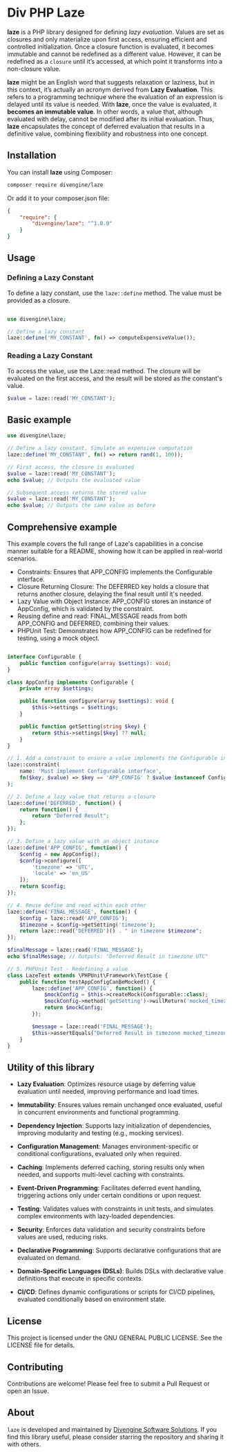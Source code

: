 # Div PHP Laze

**laze** is a PHP library designed for defining _lazy evaluation_. Values are set as closures and only materialize upon first access, ensuring efficient and controlled initialization. Once a closure function is evaluated, it becomes immutable and cannot be redefined as a different value. However, it can be redefined as a `closure` until it’s accessed, at which point it transforms into a non-closure value.

**laze** might be an English word that suggests relaxation or laziness, but in this context, it’s actually an acronym derived from **Lazy Evaluation**. This refers to a programming technique where the evaluation of an expression is delayed until its value is needed. With **laze**, once the value is evaluated, it **becomes an immutable value**. In other words, a value that, although evaluated with delay, cannot be modified after its initial evaluation. Thus, **laze** encapsulates the concept of deferred evaluation that results in a definitive value, combining flexibility and robustness into one concept.

## Installation

You can install **laze** using Composer:

```bash
composer require divengine/laze
```

Or add it to your composer.json file:

```json
{
    "require": {
        "divengine/laze": "^1.0.0"
    }
}
```

## Usage

### Defining a Lazy Constant

To define a lazy constant, use the `laze::define` method. The value must be provided as a closure.

```php

use divengine\laze;

// Define a lazy constant
laze::define('MY_CONSTANT', fn() => computeExpensiveValue());
```

### Reading a Lazy Constant

To access the value, use the Laze::read method. The closure will be evaluated on the first access, and the result will be stored as the constant's value.

```php
$value = laze::read('MY_CONSTANT');
```

## Basic example

```php
use divengine\laze;

// Define a lazy constant. Simulate an expensive computation
laze::define('MY_CONSTANT', fn() => return rand(1, 100)); 

// First access, the closure is evaluated
$value = laze::read('MY_CONSTANT');
echo $value; // Outputs the evaluated value

// Subsequent access returns the stored value
$value = laze::read('MY_CONSTANT');
echo $value; // Outputs the same value as before
```

## Comprehensive example

This example covers the full range of Laze's capabilities in a concise manner suitable for a README, showing how it can be applied in real-world scenarios.

- Constraints: Ensures that APP_CONFIG implements the Configurable interface.
- Closure Returning Closure: The DEFERRED key holds a closure that returns another closure, delaying the final result until it's needed.
- Lazy Value with Object Instance: APP_CONFIG stores an instance of AppConfig, which is validated by the constraint.
- Reusing define and read: FINAL_MESSAGE reads from both APP_CONFIG and DEFERRED, combining their values.
- PHPUnit Test: Demonstrates how APP_CONFIG can be redefined for testing, using a mock object.

```php

interface Configurable {
    public function configure(array $settings): void;
}

class AppConfig implements Configurable {
    private array $settings;

    public function configure(array $settings): void {
        $this->settings = $settings;
    }

    public function getSetting(string $key) {
        return $this->settings[$key] ?? null;
    }
}

// 1. Add a constraint to ensure a value implements the Configurable interface
laze::constraint(
    name: 'Must implement Configurable interface',
    fn($key, $value) => $key == 'APP_CONFIG' ? $value instanceof Configurable : true
);

// 2. Define a lazy value that returns a closure
laze::define('DEFERRED', function() {
    return function() {
        return "Deferred Result";
    };
});

// 3. Define a lazy value with an object instance
laze::define('APP_CONFIG', function() {
    $config = new AppConfig();
    $config->configure([
        'timezone' => 'UTC',
        'locale' => 'en_US'
    ]);
    return $config;
});

// 4. Reuse define and read within each other
laze::define('FINAL_MESSAGE', function() {
    $config = laze::read('APP_CONFIG');
    $timezone = $config->getSetting('timezone');
    return laze::read('DEFERRED')() . " in timezone $timezone";
});

$finalMessage = laze::read('FINAL_MESSAGE');
echo $finalMessage; // Outputs: "Deferred Result in timezone UTC"

// 5. PHPUnit Test - Redefining a value
class LazeTest extends \PHPUnit\Framework\TestCase {
    public function testAppConfigCanBeMocked() {
        laze::define('APP_CONFIG', function() {
            $mockConfig = $this->createMock(Configurable::class);
            $mockConfig->method('getSetting')->willReturn('mocked_timezone');
            return $mockConfig;
        });

        $message = laze::read('FINAL_MESSAGE');
        $this->assertEquals("Deferred Result in timezone mocked_timezone", $message);
    }
}

```

## Utility of this library

- **Lazy Evaluation**: Optimizes resource usage by deferring value evaluation until needed, improving performance and load times.

- **Immutability**: Ensures values remain unchanged once evaluated, useful in concurrent environments and functional programming.

- **Dependency Injection**: Supports lazy initialization of dependencies, improving modularity and testing (e.g., mocking services).

- **Configuration Management**: Manages environment-specific or conditional configurations, evaluated only when required.

- **Caching**: Implements deferred caching, storing results only when needed, and supports multi-level caching with constraints.

- **Event-Driven Programming**: Facilitates deferred event handling, triggering actions only under certain conditions or upon request.

- **Testing**: Validates values with constraints in unit tests, and simulates complex environments with lazy-loaded dependencies.

- **Security**: Enforces data validation and security constraints before values are used, reducing risks.

- **Declarative Programming**: Supports declarative configurations that are evaluated on demand.

- **Domain-Specific Languages (DSLs)**: Builds DSLs with declarative value definitions that execute in specific contexts.

- **CI/CD**: Defines dynamic configurations or scripts for CI/CD pipelines, evaluated conditionally based on environment state.

## License

This project is licensed under the GNU GENERAL PUBLIC LICENSE. See the LICENSE file for details.

## Contributing

Contributions are welcome! Please feel free to submit a Pull Request or open an Issue.

## About

`laze` is developed and maintained by [Divengine Software Solutions](https://divengine.com). If you find this library useful, please consider starring the repository and sharing it with others.

